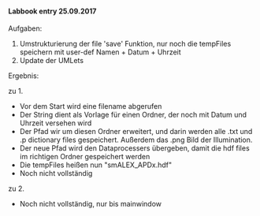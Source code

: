 #### Labbook entry 25.09.2017

Aufgaben:

1. Umstrukturierung der file 'save' Funktion, nur noch die tempFiles speichern mit user-def Namen + Datum + Uhrzeit
2. Update der UMLets


Ergebnis:

zu 1.

   * Vor dem Start wird eine filename abgerufen
   * Der String dient als Vorlage für einen Ordner, der noch mit Datum und Uhrzeit versehen wird
   * Der Pfad wir um diesen Ordner erweitert, und darin werden alle .txt und .p dictionary files gespeichert. Außerdem das .png Bild der Illumination.
   * Der neue Pfad wird den Dataprocessers übergeben, damit die hdf files im richtigen Ordner gespeichert werden
   * Die tempFiles heißen nun "smALEX_APDx.hdf"
   * Noch nicht vollständig

zu 2.

   * Noch nicht vollständig, nur bis mainwindow
